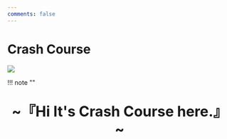 ```yaml
---
comments: false
---
```


# Crash Course

![](https://s2.loli.net/2024/04/26/oOPadfUuEqMvt3n.png)

!!! note "" 
    <br><br>
    <div align="center" style="font-size:32px;font-weight:bold">
        ~『Hi It's Crash Course here.』~
    </div>
    <br><br><br>